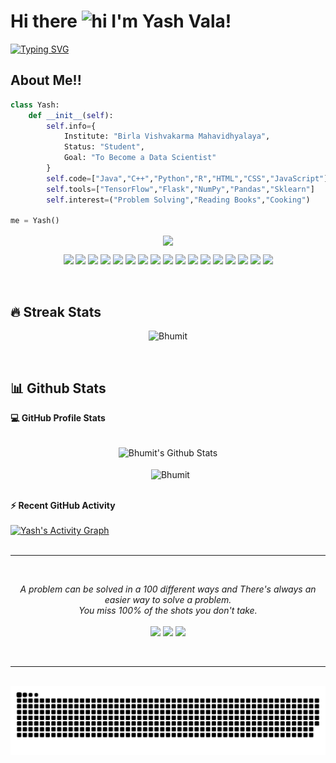 # Hi there <img width="40" src="https://user-images.githubusercontent.com/1303154/88677602-1635ba80-d120-11ea-84d8-d263ba5fc3c0.gif" width="28px" alt="hi"> I'm Yash Vala!
[![Typing SVG](https://readme-typing-svg.herokuapp.com/?color=F77222&size=30&multiline=false&width=700&lines=Welcome+To+Yash+Vala's+Github+Profile;I%27m+Machine%20+Learning+Devloper;I%27m+Competitive+Programmer)](https://git.io/typing-svg)

## About Me!!
```python
class Yash:
    def __init__(self):
        self.info={
            Institute: "Birla Vishvakarma Mahavidhyalaya",
            Status: "Student",
            Goal: "To Become a Data Scientist"
        }
        self.code=["Java","C++","Python","R","HTML","CSS","JavaScript"]
        self.tools=["TensorFlow","Flask","NumPy","Pandas","Sklearn"]
        self.interest=("Problem Solving","Reading Books","Cooking")
       
me = Yash()
```
<div align='center'>
<img align="center" src="https://media.giphy.com/media/l0HlTy9x8FZo0XO1i/giphy.gif" width="250">
</div>

<p align="center">
<img src="https://img.shields.io/badge/TensorFlow-%23FF6F00.svg?style=for-the-badge&logo=TensorFlow&logoColor=white" />
<img src="https://img.shields.io/badge/scikit--learn-%23F7931E.svg?style=for-the-badge&logo=scikit-learn&logoColor=white" />
<img src="https://img.shields.io/badge/pandas-%23150458.svg?style=for-the-badge&logo=pandas&logoColor=white" />
<img src="https://img.shields.io/badge/Plotly-%233F4F75.svg?style=for-the-badge&logo=plotly&logoColor=white"/>
<img src="https://img.shields.io/badge/Django-092E20?style=for-the-badge&logo=django&logoColor=white" />
<img src="https://img.shields.io/badge/C%2B%2B-00599C?style=for-the-badge&logo=c%2B%2B&logoColor=white"/>
<img src="https://img.shields.io/badge/Bootstrap-563D7C?style=for-the-badge&logo=bootstrap&logoColor=white">
<img src="https://img.shields.io/badge/MongoDB-4EA94B?style=for-the-badge&logo=mongodb&logoColor=white">
<img src="https://img.shields.io/badge/Python-FFD43B?style=for-the-badge&logo=python&logoColor=darkgreen">
<img src="https://img.shields.io/badge/Git-F05032?style=for-the-badge&logo=git&logoColor=white">
<img src="https://img.shields.io/badge/Java-ED8B00?style=for-the-badge&logo=java&logoColor=white">
<img src="https://img.shields.io/badge/React-20232A?style=for-the-badge&logo=react&logoColor=61DAFB">
<img src="https://img.shields.io/badge/Markdown-000000?style=for-the-badge&logo=markdown&logoColor=white">
<img src="https://img.shields.io/badge/Flask-000000?style=for-the-badge&logo=flask&logoColor=white">
<img src="https://img.shields.io/badge/R-276DC3?style=for-the-badge&logo=r&logoColor=white">
<img src="https://img.shields.io/badge/Stack_Overflow-FE7A16?style=for-the-badge&logo=stack-overflow&logoColor=white">
<img src="https://img.shields.io/badge/Visual%20Studio%20Code-0078d7.svg?style=for-the-badge&logo=visual-studio-code&logoColor=white)">
</p>
<br>


## 🔥 Streak Stats
<p align="center"><img src="https://github-readme-streak-stats.herokuapp.com/?user=AlienForotherPlanets&theme=gruvbox" alt="Bhumit" /></p>
<br>

## 📊 Github Stats
  <summary><b>💻 GitHub Profile Stats</b></summary>
  <br/>
  <p align="center">
    <img align='center' alt="Bhumit's Github Stats" src="https://github-readme-stats.vercel.app/api?username=AlienForotherPlanets&show_icons=true&count_private=true&theme=gruvbox" height="192px"/></a>
<br>
<br>
  &nbsp;
	  <img align='center' src="https://github-readme-stats.vercel.app/api/top-langs?username=AlienForotherPlanets&langs_count=10&show_icons=true&locale=en&layout=compact&theme=gruvbox" alt="Bhumit" height="150px"/>
  <br/>
  </p>
  <br>
  
<summary><b>⚡ Recent GitHub Activity</b></summary>
  <br/>
   <a href="https://github.com/7oSkaaa"><img alt="Yash's Activity Graph" src="https://activity-graph.herokuapp.com/graph?username=AlienForotherPlanets&custom_title=Yash%27s%20Contribution%20Graph&theme=gruvbox" /></a>
  <br>
  <br>
  <hr>
  <br>

<p align="center">
   <i>A problem can be solved in a 100 different ways and There's always an easier way to solve a problem.</i>
   <br>
   <i>You miss 100% of the shots you don't take.</i>
   <br>
<br>	
<a target="_blank" href="mailto:valayashj.111@gmail.com"><img src="https://img.shields.io/badge/-Gmail-D14836?style=for-the-badge&logo=Gmail&logoColor=white"></img></a>
<a target="_blank" href="https://www.linkedin.com/mwlite/in/yash-prajapati-vala-2829061a3"><img src="https://img.shields.io/badge/LinkedIn-0077B5?style=for-the-badge&logo=linkedin&logoColor=white"></img></a>
<a target="_blank" href="https://leetcode.com/vala336/"><img src="https://img.shields.io/badge/-LeetCode-FFA116?style=for-the-badge&logo=LeetCode&logoColor=black"></img></a>
<br>
</p>
<br>
<hr>
<br>
<div align='center'>
<img align='center' src="https://github.com/AlienForotherPlanets/AlienForotherPlanets/blob/main/github-user-contribution.svg" alt="Yash" />
</div>

<!---
AlienForotherPlanets/AlienForotherPlanets is a ✨ special ✨ repository because its `README.md` (this file) appears on your GitHub profile.
You can click the Preview link to take a look at your changes.
--->
